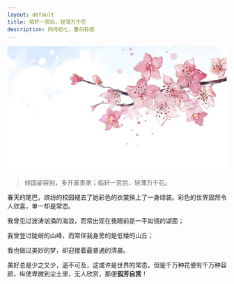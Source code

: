 ```yaml
---
layout: default
title: 临轩一赏后，轻薄万千花
description: 四月初七，春归有感
---
```


![](picture/桃花.jpg)

> 倾国姿容别，多开富贵家；临轩一赏后，轻薄万千花。

春天的尾巴，缤纷的校园褪去了她彩色的衣裳换上了一身绿装。彩色的世界固然令人欣喜，单一却是常态。

我曾见过波涛汹涌的海浪，而常出现在我眼前是一平如镜的湖面；

我曾登过陡峭的山峰，而常伴我身旁的是低矮的山丘；

我也做过美妙的梦，却迎接着最普通的清晨。

美好总是少之又少，遥不可及，这或许是世界的常态，但是千万种花便有千万种容颜，纵使卑微到尘土里，无人欣赏，那便**孤芳自赏**！
